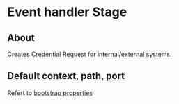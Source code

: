 # Event handler Stage

## About
Creates Credential Request for internal/external systems.

## Default context, path, port
Refert to [bootstrap properties](src/main/resources/bootstrap.properties)
